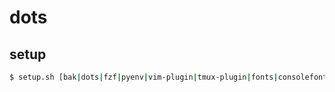 # dots

## setup

```bash
$ setup.sh [bak|dots|fzf|pyenv|vim-plugin|tmux-plugin|fonts|consolefonts|xrdb]
```
